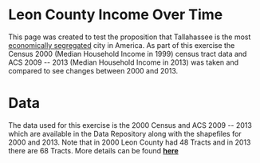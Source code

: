 # Leon County Income Over Time
This page was created to test the proposition that Tallahassee is the most [economically segregated](http://www.citylab.com/work/2015/02/americas-most-economically-segregated-cities/385709/) city in America. As part of this exercise the Census 2000 (Median Household Income in 1999) census tract data and ACS 2009 -- 2013 (Median Household Income in 2013) was taken and compared to see changes between 2000 and 2013. 

# Data

The data used for this exercise is the 2000 Census and ACS 2009 -- 2013 which are available in the Data Repository along with the shapefiles for 2000 and 2013. Note that in 2000 Leon County had 48 Tracts and in 2013 there are 68 Tracts. More details can be found **[here](https://github.com/krishnan-viswanathan/Leon-County-Income/wiki)**
